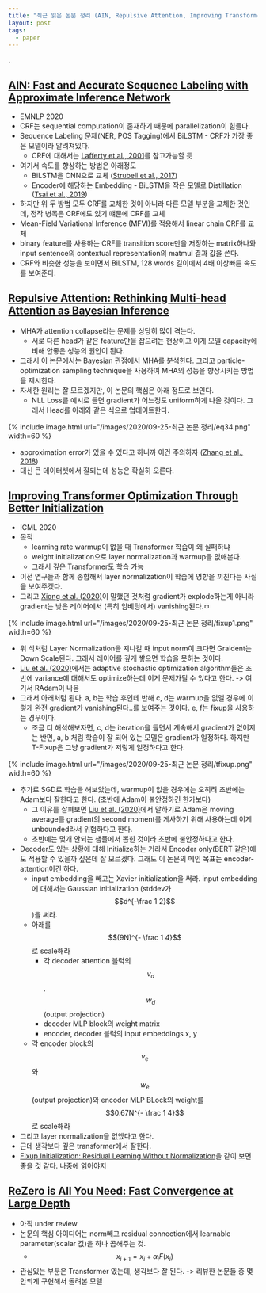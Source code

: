 ```yaml
---
title: "최근 읽은 논문 정리 (AIN, Repulsive Attention, Improving Transformer Optimization Through Better Initialization, ReZero)"
layout: post
tags:
  - paper
---
```


.

## [AIN: Fast and Accurate Sequence Labeling with Approximate Inference Network](https://arxiv.org/pdf/2009.08229.pdf)

* EMNLP 2020
* CRF는 sequential computation이 존재하기 때문에 parallelization이 힘들다.
* Sequence Labeling 문제(NER, POS Tagging)에서 BiLSTM - CRF가 가장 좋은 모델이라 알려져있다.
  * CRF에 대해서는 [Lafferty et al., 2001](https://repository.upenn.edu/cgi/viewcontent.cgi?article=1162&context=cis_papers)를 참고가능할 듯
* 여기서 속도를 향상하는 방법은 아래정도
  * BiLSTM을 CNN으로 교체 ([Strubell et al., 2017](https://www.aclweb.org/anthology/D17-1283/))
  * Encoder에 해당하는 Embedding - BiLSTM을 작은 모델로 Distillation ([Tsai et al., 2019](https://www.aclweb.org/anthology/D19-1374/))
* 하지만 위 두 방법 모두 CRF를 교체한 것이 아니라 다른 모델 부분을 교체한 것인데, 정작 병목은 CRF에도 있기 떄문에 CRF를 교체
* Mean-Field Variational Inference (MFVI)를 적용해서 linear chain CRF를 교체
* binary feature를 사용하는 CRF를 transition score만을 저장하는 matrix하나와 input sentence의 contextual representation의 matmul 결과 값을 쓴다.
* CRF와 비슷한 성능을 보이면서 BiLSTM, 128 words 길이에서 4배 이상빠른 속도를 보여준다.

## [Repulsive Attention: Rethinking Multi-head Attention as Bayesian Inference](https://arxiv.org/pdf/2009.09364.pdf)

* MHA가 attention collapse라는 문제를 상당히 많이 겪는다.
  * 서로 다른 head가 같은 feature만을 잡으려는 현상이고 이게 모델 capacity에 비해 안좋은 성능의 원인이 된다.
* 그래서 이 논문에서는 Bayesian 관점에서 MHA를 분석한다. 그리고 particle-optimization sampling technique을 사용하여 MHA의 성능을 향상시키는 방법을 제시한다.
* 자세한 원리는 잘 모르겠지만, 이 논문의 핵심은 아래 정도로 보인다.
  * NLL Loss를 예시로 들면 gradient가 어느정도 uniform하게 나올 것이다. 그래서 Head를 아래와 같은 식으로 업데이트한다.

{% include image.html url="/images/2020/09-25-최근 논문 정리/eq34.png" width=60 %}

* approximation error가 있을 수 있다고 하니까 이건 주의하자 ([Zhang et al., 2018](https://arxiv.org/abs/1809.01293))
* 대신 큰 데이터셋에서 잘되는데 성능은 확실히 오른다.

## [Improving Transformer Optimization Through Better Initialization](https://proceedings.icml.cc/static/paper_files/icml/2020/5691-Paper.pdf)

* ICML 2020
* 목적
  * learning rate warmup이 없을 때 Transformer 학습이 왜 실패하냐
  * weight initialization으로 layer normalization과 warmup을 없애본다.
  * 그래서 깊은 Transformer도 학습 가능
* 이전 연구들과 함께 종합해서 layer normalization이 학습에 영향을 끼친다는 사실을 보여주겠다.
* 그리고 [Xiong et al. (2020)](https://arxiv.org/abs/2002.04745)이 말했던 것처럼 gradient가 explode하는게 아니라 gradient는 낮은 레이어에서 (특히 임베딩에서) vanishing된다.ㅁ

{% include image.html url="/images/2020/09-25-최근 논문 정리/fixup1.png" width=60 %}

* 위 식처럼 Layer Normalization을 지나갈 때 input norm이 크다면 Graident는 Down Scale된다. 그래서 레이어를 깊게 쌓으면 학습을 못하는 것이다.
* [Liu et al. (2020)](https://arxiv.org/pdf/1908.03265.pdf)에서는 adaptive stochastic optimization algorithm들은 초반에 variance에 대해서도 optimize하는데 이게 문제가될 수 있다고 한다. -> 여기서 RAdam이 나옴
* 그래서 아래처럼 된다. a, b는 학습 후인데 반해 c, d는 warmup을 없앨 경우에 이렇게 완전 gradient가 vanishing된다..를 보여주는 것이다. e, f는 fixup을 사용하는 경우이다.
  * 조금 더 해석해보자면, c, d는 iteration을 돌면서 계속해서 gradient가 없어지는 반면, a, b 처럼 학습이 잘 되어 있는 모델은 gradient가 일정하다. 하지만 T-Fixup은 그냥 gradient가 저렇게 일정하다고 한다.

{% include image.html url="/images/2020/09-25-최근 논문 정리/tfixup.png" width=60 %}

* 추가로 SGD로 학습을 해보았는데, warmup이 없을 경우에는 오히려 초반에는 Adam보다 잘한다고 한다. (초반에 Adam이 불안정하긴 한가보다)
  * 그 이유를 살펴보면 [Liu et al. (2020)](https://arxiv.org/pdf/1908.03265.pdf)에서 말하기로 Adam은 moving average를 gradient의 second moment를 게사하기 위해 사용하는데 이게 unbounded라서 위험하다고 한다.
  * 초반에는 몇개 안되는 샘플에서 뽑힌 것이라 초반에 불안정하다고 한다.
* Decoder도 있는 상황에 대해 Initialize하는 거라서 Encoder only(BERT 같은)에도 적용할 수 있을까 싶은데 잘 모르겠다. 그래도 이 논문의 메인 목표는 encoder-attention이긴 하다.
  * input embedding을 빼고는 Xavier initialization을 써라. input embedding에 대해서는 Gaussian initialization (stddev가 $$d^{-\frac 1 2}$$)을 써라.
  * 아래를 $$(9N)^{- \frac 1 4}$$로 scale해라
    * 각 decoder attention 블럭의 $$v_d$$, $$w_d$$ (output projection)
    * decoder MLP block의 weight matrix
    * encoder, decoder 블럭의 input embeddings x, y
  * 각 encoder block의 $$v_e$$와 $$w_e$$(output projection)와 encoder MLP BLock의 weight를 $$0.67N^{- \frac 1 4}$$로 scale해라
* 그리고 layer normalization을 없앴다고 한다.
* 근데 생각보다 깊은 transformer에서 잘한다.
* [Fixup Initialization: Residual Learning Without Normalization](https://arxiv.org/pdf/1901.09321.pdf)을 같이 보면 좋을 것 같다. 나중에 읽어야지

## [ReZero is All You Need: Fast Convergence at Large Depth](https://arxiv.org/abs/2003.04887)

* 아직 under review
* 논문의 핵심 아이디어는 norm빼고 residual connection에서 learnable parameter(scalar 값)을 하나 곱해주는 것.
  * $$x_{i + 1} = x_i + \alpha_i F(x_i)$$
* 관심있는 부분은 Transformer 였는데, 생각보다 잘 된다. -> 리뷰한 논문들 중 몇 안되게 구현해서 돌려본 모델
